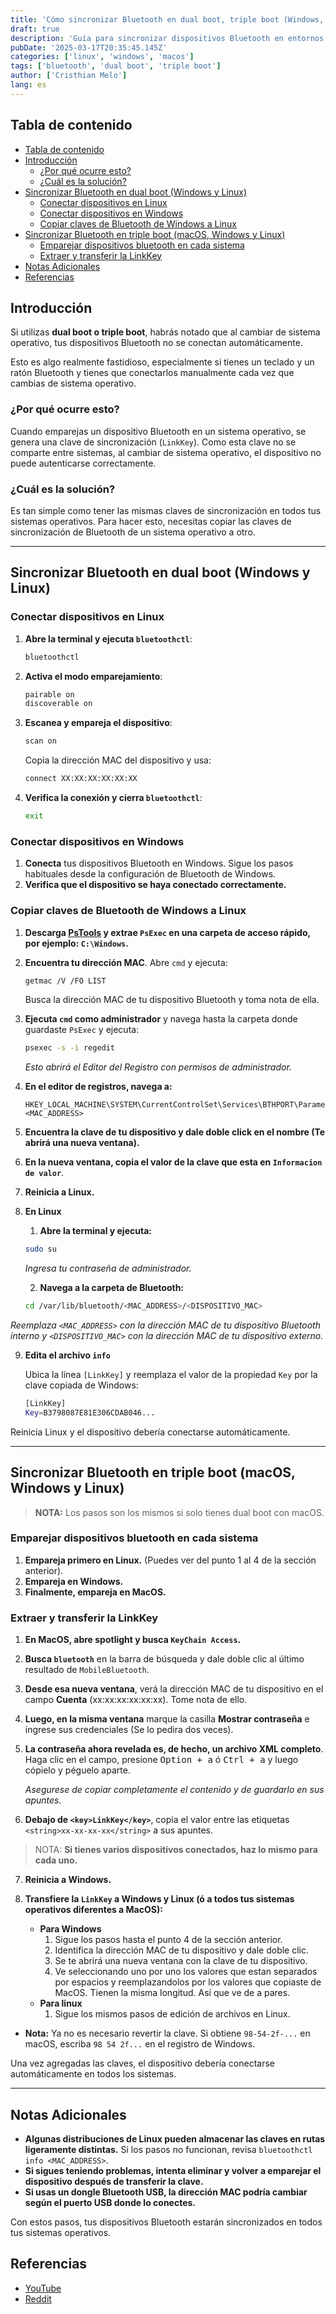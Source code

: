 ```yaml
---
title: 'Cómo sincronizar Bluetooth en dual boot, triple boot (Windows, Linux, macOS)'
draft: true
description: 'Guía para sincronizar dispositivos Bluetooth en entornos de arranque múltiple, evitando problemas de conexión al cambiar de sistema operativo.'
pubDate: '2025-03-17T20:35:45.145Z'
categories: ['linux', 'windows', 'macos']
tags: ['bluetooth', 'dual boot', 'triple boot']
author: ['Cristhian Melo']
lang: es
---
```


## Tabla de contenido

<!--toc:start-->

- [Tabla de contenido](#tabla-de-contenido)
- [Introducción](#introducción)
  - [¿Por qué ocurre esto?](#por-qué-ocurre-esto)
  - [¿Cuál es la solución?](#cuál-es-la-solución)
- [Sincronizar Bluetooth en dual boot (Windows y Linux)](#sincronizar-bluetooth-en-dual-boot-windows-y-linux)
  - [Conectar dispositivos en Linux](#conectar-dispositivos-en-linux)
  - [Conectar dispositivos en Windows](#conectar-dispositivos-en-windows)
  - [Copiar claves de Bluetooth de Windows a Linux](#copiar-claves-de-bluetooth-de-windows-a-linux)
- [Sincronizar Bluetooth en triple boot (macOS, Windows y Linux)](#sincronizar-bluetooth-en-triple-boot-macos-windows-y-linux)
  - [Emparejar dispositivos bluetooth en cada sistema](#emparejar-dispositivos-bluetooth-en-cada-sistema)
  - [Extraer y transferir la LinkKey](#extraer-y-transferir-la-linkkey)
- [Notas Adicionales](#notas-adicionales)
- [Referencias](#referencias)
<!--toc:end-->

## Introducción

Si utilizas **dual boot o triple boot**, habrás notado que al cambiar de sistema operativo, tus dispositivos Bluetooth no se conectan automáticamente.

Esto es algo realmente fastidioso, especialmente si tienes un teclado y un ratón Bluetooth y tienes que conectarlos manualmente cada vez que cambias de sistema operativo.

### ¿Por qué ocurre esto?

Cuando emparejas un dispositivo Bluetooth en un sistema operativo, se genera una clave de sincronización (`LinkKey`). Como esta clave no se comparte entre sistemas, al cambiar de sistema operativo, el dispositivo no puede autenticarse correctamente.

### ¿Cuál es la solución?

Es tan simple como tener las mismas claves de sincronización en todos tus sistemas operativos. Para hacer esto, necesitas copiar las claves de sincronización de Bluetooth de un sistema operativo a otro.

---

## Sincronizar Bluetooth en dual boot (Windows y Linux)

### Conectar dispositivos en Linux

1. **Abre la terminal y ejecuta `bluetoothctl`**:

   ```sh
   bluetoothctl
   ```

2. **Activa el modo emparejamiento**:

   ```sh
   pairable on
   discoverable on
   ```

3. **Escanea y empareja el dispositivo**:

   ```sh
   scan on
   ```

   Copia la dirección MAC del dispositivo y usa:

   ```sh
   connect XX:XX:XX:XX:XX:XX
   ```

4. **Verifica la conexión y cierra `bluetoothctl`**:

   ```sh
   exit
   ```

### Conectar dispositivos en Windows

1. **Conecta** tus dispositivos Bluetooth en Windows. Sigue los pasos habituales desde la configuración de Bluetooth de Windows.
2. **Verifica que el dispositivo se haya conectado correctamente.**

### Copiar claves de Bluetooth de Windows a Linux

1. **Descarga [PsTools](https://learn.microsoft.com/en-us/sysinternals/downloads/pstools) y extrae `PsExec` en una carpeta de acceso rápido, por ejemplo: `C:\Windows`.**
2. **Encuentra tu dirección MAC**.
   Abre `cmd` y ejecuta:

   ```sh
   getmac /V /FO LIST
   ```

   Busca la dirección MAC de tu dispositivo Bluetooth y toma nota de ella.

3. **Ejecuta `cmd` como administrador** y navega hasta la carpeta donde guardaste `PsExec` y ejecuta:

   ```sh
   psexec -s -i regedit
   ```

   _Esto abrirá el Editor del Registro con permisos de administrador._

4. **En el editor de registros, navega a:**

   ```"
   HKEY_LOCAL_MACHINE\SYSTEM\CurrentControlSet\Services\BTHPORT\Parameters\Keys\<MAC_ADDRESS>
   ```

5. **Encuentra la clave de tu dispositivo y dale doble click en el nombre (Te abrirá una nueva ventana).**
6. **En la nueva ventana, copia el valor de la clave que esta en `Informacion de valor`**.
7. **Reinicia a Linux.**
8. **En Linux**

   1. **Abre la terminal y ejecuta:**

   ```sh
   sudo su
   ```

   _Ingresa tu contraseña de administrador._

   2. **Navega a la carpeta de Bluetooth:**

   ```sh
   cd /var/lib/bluetooth/<MAC_ADDRESS>/<DISPOSITIVO_MAC>
   ```

_Reemplaza `<MAC_ADDRESS>` con la dirección MAC de tu dispositivo Bluetooth interno y `<DISPOSITIVO_MAC>` con la dirección MAC de tu dispositivo externo._

9. **Edita el archivo `info`**

   Ubica la línea `[LinkKey]` y reemplaza el valor de la propiedad `Key` por la clave copiada de Windows:

   ```sh title="info" {2}
   [LinkKey]
   Key=B3798087E81E306CDAB046...
   ```

Reinicia Linux y el dispositivo debería conectarse automáticamente.

---

## Sincronizar Bluetooth en triple boot (macOS, Windows y Linux)

> **NOTA:** Los pasos son los mismos si solo tienes dual boot con macOS.

### Emparejar dispositivos bluetooth en cada sistema

1. **Empareja primero en Linux.** (Puedes ver del punto 1 al 4 de la sección anterior).
2. **Empareja en Windows.**
3. **Finalmente, empareja en MacOS.**

### Extraer y transferir la LinkKey

1. **En MacOS, abre spotlight y busca `KeyChain Access`.**
2. **Busca `bluetooth`** en la barra de búsqueda y dale doble clic al último resultado de `MobileBluetooth`.
3. **Desde esa nueva ventana**, verá la dirección MAC de tu dispositivo en el campo **Cuenta** (xx:xx:xx:xx:xx:xx). Tome nota de ello.
4. **Luego, en la misma ventana** marque la casilla **Mostrar contraseña** e ingrese sus credenciales (Se lo pedira dos veces).
5. **La contraseña ahora revelada es, de hecho, un archivo XML completo**. Haga clic en el campo, presione
   <kbd>Option + a</kbd> ó <kbd>Ctrl + a</kbd> y luego cópielo y péguelo aparte.

   _Asegurese de copiar completamente el contenido y de guardarlo en sus apuntes._

6. **Debajo de `<key>LinkKey</key>`**, copia el valor entre las etiquetas `<string>xx-xx-xx-xx</string>` a sus apuntes.

> NOTA: **Si tienes varios dispositivos conectados, haz lo mismo para cada uno.**

7. **Reinicia a Windows.**

8. **Transfiere la `LinkKey` a Windows y Linux (ó a todos tus sistemas operativos diferentes a MacOS):**
   - **Para Windows**
     1. Sigue los pasos hasta el punto 4 de la sección anterior.
     2. Identifica la dirección MAC de tu dispositivo y dale doble clic.
     3. Se te abrirá una nueva ventana con la clave de tu dispositivo.
     4. Ve seleccionando uno por uno los valores que estan separados por espacios y reemplazandolos por los valores que copiaste de MacOS. Tienen la misma longitud. Así que ve de a pares.
   - **Para linux**
     1. Sigue los mismos pasos de edición de archivos en Linux.

- **Nota:** Ya no es necesario revertir la clave. Si obtiene `98-54-2f-...` en macOS, escriba `98 54 2f...` en el registro de Windows.

Una vez agregadas las claves, el dispositivo debería conectarse automáticamente en todos los sistemas.

---

## Notas Adicionales

- **Algunas distribuciones de Linux pueden almacenar las claves en rutas ligeramente distintas.** Si los pasos no funcionan, revisa `bluetoothctl info <MAC_ADDRESS>`.
- **Si sigues teniendo problemas, intenta eliminar y volver a emparejar el dispositivo después de transferir la clave.**
- **Si usas un dongle Bluetooth USB, la dirección MAC podría cambiar según el puerto USB donde lo conectes.**

Con estos pasos, tus dispositivos Bluetooth estarán sincronizados en todos tus sistemas operativos.

## Referencias

- [YouTube](https://youtu.be/o5nPUUagW_c?si=Ar0cY_jQILe11uyU)
- [Reddit](https://www.reddit.com/r/hackintosh/comments/p5ost3/macos_monterey_and_windows_bluetooth_pairing/)

